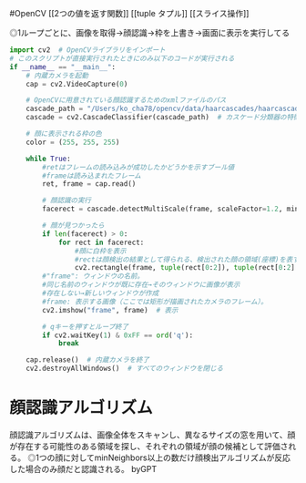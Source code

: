 #OpenCV 
[[2つの値を返す関数]]
[[tuple タプル]]
[[スライス操作]]


◎1ループごとに、画像を取得→顔認識→枠を上書き→画面に表示を実行してる

```python
import cv2  # OpenCVライブラリをインポート
# このスクリプトが直接実行されたときにのみ以下のコードが実行される
if __name__ == "__main__":
    # 内蔵カメラを起動
    cap = cv2.VideoCapture(0)

    # OpenCVに用意されている顔認識するためのxmlファイルのパス
    cascade_path = "/Users/ko_cha78/opencv/data/haarcascades/haarcascade_frontalface_alt.xml"
    cascade = cv2.CascadeClassifier(cascade_path)  # カスケード分類器の特徴量を取得

	# 顔に表示される枠の色
    color = (255, 255, 255)

    while True:
	    #retはフレームの読み込みが成功したかどうかを示すブール値
	    #frameは読み込まれたフレーム
        ret, frame = cap.read()

        # 顔認識の実行
        facerect = cascade.detectMultiScale(frame, scaleFactor=1.2, minNeighbors=2, minSize=(10, 10))

        # 顔が見つかったら
        if len(facerect) > 0:
            for rect in facerect:
	            #顔に白枠を表示
	            #rectは顔検出の結果として得られる、検出された顔の領域(座標)を表すリスト
                cv2.rectangle(frame, tuple(rect[0:2]), tuple(rect[0:2] + rect[2:4]), color, thickness=2)
        #"frame": ウィンドウの名前。
        #同じ名前のウィンドウが既に存在→そのウィンドウに画像が表示
        #存在しない→新しいウィンドウが作成
		#frame: 表示する画像（ここでは矩形が描画されたカメラのフレーム）。
        cv2.imshow("frame", frame)  # 表示

        # qキーを押すとループ終了
        if cv2.waitKey(1) & 0xFF == ord('q'):
            break

    cap.release()  # 内蔵カメラを終了
    cv2.destroyAllWindows()  # すべてのウィンドウを閉じる

```

# 顔認識アルゴリズム
顔認識アルゴリズムは、画像全体をスキャンし、異なるサイズの窓を用いて、顔が存在する可能性のある領域を探し、それぞれの領域が顔の候補として評価される。
◎1つの顔に対してminNeighbors以上の数だけ顔検出アルゴリズムが反応した場合のみ顔だと認識される。
byGPT